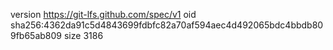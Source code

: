 version https://git-lfs.github.com/spec/v1
oid sha256:4362da91c5d4843699fdbfc82a70af594aec4d492065bdc4bbdb809fb65ab809
size 3186
